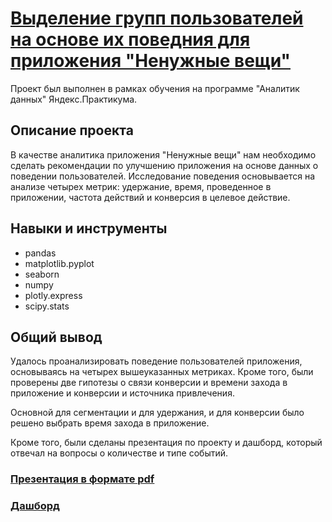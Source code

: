 # [Выделение групп пользователей на основе их поведния для приложения "Ненужные вещи"](https://github.com/Ksendem/Portfolio/blob/main/%D0%A4%D0%B8%D0%BD%D0%B0%D0%BB%D1%8C%D0%BD%D1%8B%D0%B9%20%D0%BF%D1%80%D0%BE%D0%B5%D0%BA%D1%82/%D0%92%D1%8B%D0%B4%D0%B5%D0%BB%D0%B5%D0%BD%D0%B8%D0%B5%20%D0%B3%D1%80%D1%83%D0%BF%D0%BF%20%D0%BF%D0%BE%D0%BB%D1%8C%D0%B7%D0%BE%D0%B2%D0%B0%D1%82%D0%B5%D0%BB%D0%B5%D0%B9%20%D0%BD%D0%B0%20%D0%BE%D1%81%D0%BD%D0%BE%D0%B2%D0%B5%20%D0%B8%D1%85%20%D0%BF%D0%BE%D0%B2%D0%B5%D0%B4%D0%B5%D0%BD%D0%B8%D1%8F/%D0%92%D1%8B%D0%B4%D0%B5%D0%BB%D0%B5%D0%BD%D0%B8%D0%B5%20%D0%B3%D1%80%D1%83%D0%BF%D0%BF%20%D0%BF%D0%BE%D0%BB%D1%8C%D0%B7%D0%BE%D0%B2%D0%B0%D1%82%D0%B5%D0%BB%D0%B5%D0%B9%20%D0%BD%D0%B0%20%D0%BE%D1%81%D0%BD%D0%BE%D0%B2%D0%B5%20%D0%B8%D1%85%20%D0%BF%D0%BE%D0%B2%D0%B5%D0%B4%D0%B5%D0%BD%D0%B8%D1%8F.ipynb)

Проект был выполнен в рамках обучения на программе "Аналитик данных" Яндекс.Практикума.

## Описание проекта

В качестве аналитика приложения "Ненужные вещи" нам необходимо сделать рекомендации по улучшению приложения на основе данных о поведении пользователей. Исследование поведения основывается на анализе четырех метрик: удержание, время, проведенное в приложении, частота действий и конверсия в целевое действие. 

## Навыки и инструменты 
- pandas
- matplotlib.pyplot
- seaborn
- numpy
- plotly.express
- scipy.stats

## Общий вывод

Удалось проанализировать поведение пользователей приложения, основываясь на четырех вышеуказанных метриках. Кроме того, были проверены две гипотезы о связи конверсии и времени захода в приложение и конверсии и источника привлечения. 

Основной для сегментации и для удержания, и для конверсии было решено выбрать время захода в приложение. 

Кроме того, были сделаны презентация по проекту и дашборд, который отвечал на вопросы о количестве и типе событий. 

### [Презентация в формате pdf](https://drive.google.com/file/d/1lPw8PyZu8d5lc8ulpJAujMkYVOOKcqR6/view?usp=sharing)
### [Дашборд](https://public.tableau.com/views/_16830642229720/Dashboard1?:language=en-US&publish=yes&:display_count=n&:origin=viz_share_link)


